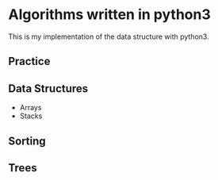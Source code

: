 # Algorithms written in python3 
This is my implementation of the data structure with python3.

## Practice

## Data Structures
- Arrays
- Stacks

## Sorting

## Trees
